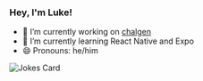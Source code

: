 ### Hey, I'm Luke!

- 🚀 I’m currently working on [chalgen](https://github.com/CTFg/chalgen)
- 📖 I’m currently learning React Native and Expo
- 😄 Pronouns: he/him

![Jokes Card](https://readme-jokes.vercel.app/api)
